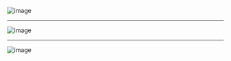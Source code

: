 ![image](https://github.com/benny-sun/CarSystem/assets/22260295/703c8c72-ec57-441c-bcae-c8c4fdc28ee3)

---

![image](https://github.com/benny-sun/CarSystem/assets/22260295/ba9c9bc9-a216-4647-8b43-6f49f2ff1276)

---

![image](https://github.com/benny-sun/CarSystem/assets/22260295/3f1855d6-c923-42dc-a6e3-08f927eecdbc)
